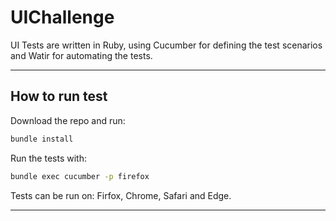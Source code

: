# UIChallenge

UI Tests are written in Ruby, using Cucumber for defining the test scenarios and Watir for automating the tests.

___

## How to run test

Download the repo and run:

```bash
bundle install
```

Run the tests with:

```bash
bundle exec cucumber -p firefox
```

Tests can be run on: Firfox, Chrome, Safari and Edge.
___
